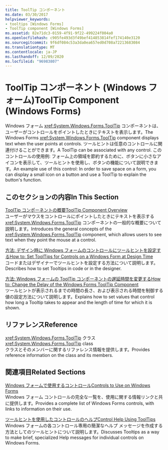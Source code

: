 ```yaml
---
title: ToolTip コンポーネント
ms.date: 03/30/2017
helpviewer_keywords:
- tooltips [Windows Forms]
- ToolTip component [Windows Forms]
ms.assetid: 82e71dc3-0159-4f91-9f22-499224f004a0
ms.openlocfilehash: c905fe493d3f49bef414853814fef174140e3120
ms.sourcegitcommit: 9f6df084c53a3da0ea657ed0d708a72213683084
ms.translationtype: MT
ms.contentlocale: ja-JP
ms.lasthandoff: 12/09/2020
ms.locfileid: "96983807"
---
```

# <a name="tooltip-component-windows-forms"></a><span data-ttu-id="6975a-102">ToolTip コンポーネント (Windows フォーム)</span><span class="sxs-lookup"><span data-stu-id="6975a-102">ToolTip Component (Windows Forms)</span></span>
<span data-ttu-id="6975a-103">Windows フォーム <xref:System.Windows.Forms.ToolTip> コンポーネントは、ユーザーがコントロールをポイントしたときにテキストを表示します。</span><span class="sxs-lookup"><span data-stu-id="6975a-103">The Windows Forms <xref:System.Windows.Forms.ToolTip> component displays text when the user points at controls.</span></span> <span data-ttu-id="6975a-104">ツールヒントは任意のコントロールに関連付けることができます。</span><span class="sxs-lookup"><span data-stu-id="6975a-104">A ToolTip can be associated with any control.</span></span> <span data-ttu-id="6975a-105">このコントロールの使用例: フォーム上の領域を節約するために、ボタンに小さなアイコンを表示して、ツールヒントを使用し、ボタンの機能について説明できます。</span><span class="sxs-lookup"><span data-stu-id="6975a-105">An example use of this control: In order to save space on a form, you can display a small icon on a button and use a ToolTip to explain the button's function.</span></span>  
  
## <a name="in-this-section"></a><span data-ttu-id="6975a-106">このセクションの内容</span><span class="sxs-lookup"><span data-stu-id="6975a-106">In This Section</span></span>  
 [<span data-ttu-id="6975a-107">ToolTip コンポーネントの概要</span><span class="sxs-lookup"><span data-stu-id="6975a-107">ToolTip Component Overview</span></span>](tooltip-component-overview-windows-forms.md)  
 <span data-ttu-id="6975a-108">ユーザーがマウスをコントロールにポイントしたときにテキストを表示する <xref:System.Windows.Forms.ToolTip> コンポーネントの一般的な概要について説明します。</span><span class="sxs-lookup"><span data-stu-id="6975a-108">Introduces the general concepts of the <xref:System.Windows.Forms.ToolTip> component, which allows users to see text when they point the mouse at a control.</span></span>  
  
 [<span data-ttu-id="6975a-109">方法: デザイン時に Windows フォームのコントロールにツールヒントを設定する</span><span class="sxs-lookup"><span data-stu-id="6975a-109">How to: Set ToolTips for Controls on a Windows Form at Design Time</span></span>](how-to-set-tooltips-for-controls-on-a-windows-form-at-design-time.md)  
 <span data-ttu-id="6975a-110">コードまたはデザイナーでツールヒントを設定する方法について説明します。</span><span class="sxs-lookup"><span data-stu-id="6975a-110">Describes how to set Tooltips in code or in the designer.</span></span>  
  
 [<span data-ttu-id="6975a-111">方法: Windows フォームの ToolTip コンポーネントの遅延時間を変更する</span><span class="sxs-lookup"><span data-stu-id="6975a-111">How to: Change the Delay of the Windows Forms ToolTip Component</span></span>](how-to-change-the-delay-of-the-windows-forms-tooltip-component.md)  
 <span data-ttu-id="6975a-112">ツールヒントが表示されるまでの時間の長さ、および表示される時間を制御する値の設定方法について説明します。</span><span class="sxs-lookup"><span data-stu-id="6975a-112">Explains how to set values that control how long a Tooltip takes to appear and the length of time for which it is shown.</span></span>  
  
## <a name="reference"></a><span data-ttu-id="6975a-113">リファレンス</span><span class="sxs-lookup"><span data-stu-id="6975a-113">Reference</span></span>  
 <span data-ttu-id="6975a-114"><xref:System.Windows.Forms.ToolTip> クラス</span><span class="sxs-lookup"><span data-stu-id="6975a-114"><xref:System.Windows.Forms.ToolTip> class</span></span>  
 <span data-ttu-id="6975a-115">クラスとそのメンバーに関するリファレンス情報を提供します。</span><span class="sxs-lookup"><span data-stu-id="6975a-115">Provides reference information on the class and its members.</span></span>  
  
## <a name="related-sections"></a><span data-ttu-id="6975a-116">関連項目</span><span class="sxs-lookup"><span data-stu-id="6975a-116">Related Sections</span></span>  
 [<span data-ttu-id="6975a-117">Windows フォームで使用するコントロール</span><span class="sxs-lookup"><span data-stu-id="6975a-117">Controls to Use on Windows Forms</span></span>](controls-to-use-on-windows-forms.md)  
 <span data-ttu-id="6975a-118">Windows フォーム コントロールの完全な一覧を、使用に関する情報リンクと共に提供します。</span><span class="sxs-lookup"><span data-stu-id="6975a-118">Provides a complete list of Windows Forms controls, with links to information on their use.</span></span>  
  
 [<span data-ttu-id="6975a-119">ツールヒントを使用したコントロールのヘルプ</span><span class="sxs-lookup"><span data-stu-id="6975a-119">Control Help Using ToolTips</span></span>](../advanced/control-help-using-tooltips.md)  
 <span data-ttu-id="6975a-120">Windows フォームの各コントロール専用の簡潔なヘルプ メッセージを作成する方法としてのツールヒントについて説明します。</span><span class="sxs-lookup"><span data-stu-id="6975a-120">Discusses Tooltips as a way to make brief, specialized Help messages for individual controls on Windows Forms.</span></span>
